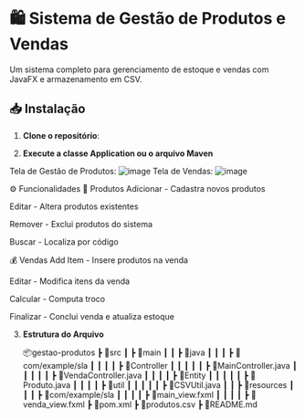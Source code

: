 # 🛍️ Sistema de Gestão de Produtos e Vendas

Um sistema completo para gerenciamento de estoque e vendas com JavaFX e armazenamento em CSV.

## 📥 Instalação

1. **Clone o repositório**:

2. **Execute a classe Application ou o arquivo Maven**

Tela de Gestão de Produtos: 
![image](https://github.com/user-attachments/assets/3a6f779a-cbc0-46d0-af63-bb01da0051aa)
Tela de Vendas:
![image](https://github.com/user-attachments/assets/3b092f78-4d75-438b-8d3b-11193db95d0b)

⚙️ Funcionalidades
🔧 Produtos
Adicionar - Cadastra novos produtos

Editar - Altera produtos existentes

Remover - Exclui produtos do sistema

Buscar - Localiza por código

💰 Vendas
Add Item - Insere produtos na venda

Editar - Modifica itens da venda

Calcular - Computa troco

Finalizar - Conclui venda e atualiza estoque

3. **Estrutura do Arquivo**

   📦gestao-produtos
┣ 📂src
┃ ┣ 📂main
┃ ┃ ┣ 📂java
┃ ┃ ┃ ┣ 📂com/example/sla
┃ ┃ ┃ ┃ ┣ 📂Controller
┃ ┃ ┃ ┃ ┃ ┣ 📜MainController.java
┃ ┃ ┃ ┃ ┃ ┣ 📜VendaController.java
┃ ┃ ┃ ┃ ┣ 📂Entity
┃ ┃ ┃ ┃ ┃ ┣ 📜Produto.java
┃ ┃ ┃ ┃ ┣ 📂util
┃ ┃ ┃ ┃ ┃ ┣ 📜CSVUtil.java
┃ ┃ ┣ 📂resources
┃ ┃ ┃ ┣ 📂com/example/sla
┃ ┃ ┃ ┃ ┣ 📜main_view.fxml
┃ ┃ ┃ ┃ ┣ 📜venda_view.fxml
┣ 📜pom.xml
┣ 📜produtos.csv
┣ 📜README.md

